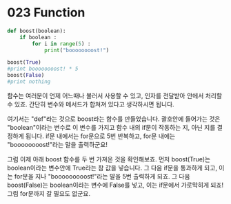 # 023 Function
```python
def boost(boolean):
	if boolean :
		for i in range(5) :
			print("boooooooost!")

boost(True)
#print boooooooost! * 5
boost(False)
#print nothing
```

함수는 여러분이 언제 어느때나 불러서 사용할 수 있고, 인자를 전달받아 안에서 처리할 수 있죠. 간단히 변수와 메서드가 합쳐져 있다고 생각하시면 됩니다.

여기서는 "def"라는 것으로 boost라는 함수를 만들었습니다. 괄호안에 들어가는 것은 "boolean"이라는 변수로 이 변수를 가지고 함수 내의 if문이 작동하는 지, 아닌 지를 결정하게 됩니다. if문 내에서는 for문으로 5번 반복하고, for문 내에는 "boooooooost!"라는 말을 출력하군요!

그럼 이제 아래 boost 함수를 두 번 가져온 것을 확인해보죠. 먼저 boost(True)는 boolean이라는 변수안에 True라는 참 값을 넣습니다. 그 다음 if문을 통과하게 되고, 이는 for문을 지나 "booooooooost!"라는 말을 5번 출력하게 되죠. 그 다음 boost(False)는 boolean이라는 변수에 False를 넣고, 이는 if문에서 가로막히게 되죠! 그럼 for문까지 갈 필요도 없군요.
